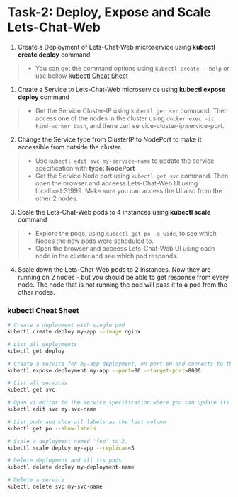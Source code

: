# Task-2: Deploy, Expose and Scale Lets-Chat-Web
1. Create a Deployment of Lets-Chat-Web microservice using **kubectl create deploy** command
  > * You can get the command options using ` kubectl create --help ` or use bellow [kubectl Cheat Sheet](#kubectl-cheat-sheet)
1. Create a Service to Lets-Chat-Web microservice using **kubectl expose deploy** command
  > * Get the Service Cluster-IP using `kubectl get svc` command. Then access one of the nodes in the cluster using `docker exec -it kind-worker bash`, and there curl service-cluster-ip:service-port.
2. Change the Service type from ClusterIP to NodePort to make it accessible from outside the cluster.
  > * Use `kubectl edit svc my-service-name` to update the service specification with **type: NodePort**
  > * Get the Service Node port using `kubectl get svc` command. Then open the browser and acceess Lets-Chat-Web UI using localhost:31999.  Make sure you can access the UI also from the other 2 nodes.
3. Scale the Lets-Chat-Web pods to 4 instances using  **kubectl scale** command
  > * Explore the pods, using `kubectl get po -o wide`, to see which Nodes the new pods were scheduled to.
  > * Open the browser and acceess Lets-Chat-Web UI using each node in the cluster and see which pod responds.
4. Scale down the Lets-Chat-Web pods to 2 instances. Now they are running on 2 nodes - but you should be able to get response from every node. The node that is not running the pod will pass it to a pod from the other nodes.

### kubectl Cheat Sheet
  ```bash
# Create a deployment with single pod
kubectl create deploy my-app --image nginx

# List all deployments
kubectl get deploy

# Create a service for my-app deployment, on port 80 and connects to the containers on port 8000.
kubectl expose deployment my-app --port=80 --target-port=8000

# List all services
kubectl get svc

# Open vi editor to the service specification where you can update its state
kubectl edit svc my-svc-name

# List pods and show all labels as the last column
kubectl get po --show-labels

# Scale a deployment named 'foo' to 3.
kubectl scale deploy my-app --replicas=3

# Delete deployment and all its pods
kubectl delete deploy my-deployment-name

# Delete a service
kubectl delete svc my-svc-name

```
